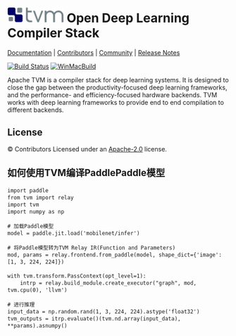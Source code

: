 <!--- Licensed to the Apache Software Foundation (ASF) under one -->
<!--- or more contributor license agreements.  See the NOTICE file -->
<!--- distributed with this work for additional information -->
<!--- regarding copyright ownership.  The ASF licenses this file -->
<!--- to you under the Apache License, Version 2.0 (the -->
<!--- "License"); you may not use this file except in compliance -->
<!--- with the License.  You may obtain a copy of the License at -->

<!---   http://www.apache.org/licenses/LICENSE-2.0 -->

<!--- Unless required by applicable law or agreed to in writing, -->
<!--- software distributed under the License is distributed on an -->
<!--- "AS IS" BASIS, WITHOUT WARRANTIES OR CONDITIONS OF ANY -->
<!--- KIND, either express or implied.  See the License for the -->
<!--- specific language governing permissions and limitations -->
<!--- under the License. -->

<img src=https://raw.githubusercontent.com/apache/tvm-site/main/images/logo/tvm-logo-small.png width=128/> Open Deep Learning Compiler Stack
==============================================
[Documentation](https://tvm.apache.org/docs) |
[Contributors](CONTRIBUTORS.md) |
[Community](https://tvm.apache.org/community) |
[Release Notes](NEWS.md)

[![Build Status](https://ci.tlcpack.ai/buildStatus/icon?job=tvm/main)](https://ci.tlcpack.ai/job/tvm/job/main/)
[![WinMacBuild](https://github.com/apache/tvm/workflows/WinMacBuild/badge.svg)](https://github.com/apache/tvm/actions?query=workflow%3AWinMacBuild)

Apache TVM is a compiler stack for deep learning systems. It is designed to close the gap between the
productivity-focused deep learning frameworks, and the performance- and efficiency-focused hardware backends.
TVM works with deep learning frameworks to provide end to end compilation to different backends.

License
-------
© Contributors Licensed under an [Apache-2.0](LICENSE) license.

## 如何使用TVM编译PaddlePaddle模型

```
import paddle
from tvm import relay
import tvm
import numpy as np

# 加载Paddle模型
model = paddle.jit.load('mobilenet/infer')

# 将Paddle模型转为TVM Relay IR(Function and Parameters)
mod, params = relay.frontend.from_paddle(model, shape_dict={'image': [1, 3, 224, 224]})

with tvm.transform.PassContext(opt_level=1):
    intrp = relay.build_module.create_executor("graph", mod, tvm.cpu(0), 'llvm')

# 进行推理
input_data = np.random.rand(1, 3, 224, 224).astype('float32')
tvm_outputs = itrp.evaluate()(tvm.nd.array(input_data), **params).asnumpy()
```
